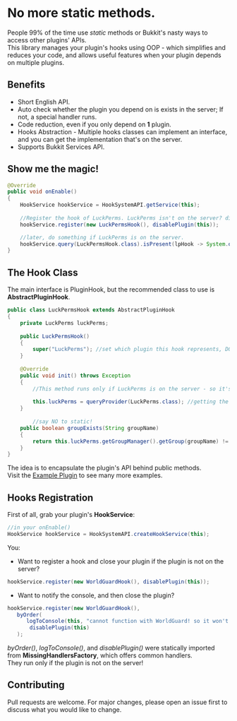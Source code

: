 # No more static methods.
People 99% of the time use _static_ methods or Bukkit's nasty ways to access other plugins' APIs.\
This library manages your plugin\'s hooks using OOP - which simplifies and reduces your code, and allows useful features when your plugin depends on multiple plugins.

## Benefits
* Short English API.
* Auto check whether the plugin you depend on is exists in the server; If not, a special handler runs.
* Code reduction, even if you only depend on **1** plugin.
* Hooks Abstraction - Multiple hooks classes can implement an interface, and you can get the implementation that's on the server.
* Supports Bukkit Services API.

## Show me the magic!
```java
@Override
public void onEnable()
{
    HookService hookService = HookSystemAPI.getService(this);
    
    //Register the hook of LuckPerms. LuckPerms isn't on the server? disable the plugin.
    hookService.register(new LuckPermsHook(), disablePlugin(this)); 

    //later, do something if LuckPerms is on the server.
    hookService.query(LuckPermsHook.class).isPresent(lpHook -> System.out.println(lpHook.groupExists("owner"));
}
```

## The Hook Class
The main interface is PluginHook, but the recommended class to use is **AbstractPluginHook**.
```java
public class LuckPermsHook extends AbstractPluginHook
{
	private LuckPerms luckPerms;
	
	public LuckPermsHook()
	{
		super("LuckPerms"); //set which plugin this hook represents, DO NOT access the API here!
	}
	
	@Override
	public void init() throws Exception
	{
		//This method runs only if LuckPerms is on the server - so it's safe to access its API.
    
		this.luckPerms = queryProvider(LuckPerms.class); //getting the LuckPerms instance from Bukkit's Services API
	}
  
        //say NO to static!
	public boolean groupExists(String groupName) 
	{
		return this.luckPerms.getGroupManager().getGroup(groupName) != null;
	}
}
```
The idea is to encapsulate the plugin's API behind public methods.\
Visit the [Example Plugin](https://github.com/DavidTheExplorer/Hooks-System/blob/master/src/dte/hooksystem/exampleplugin/hooks/WorldGuardHook.java) to see many more examples.

## Hooks Registration
First of all, grab your plugin\'s **HookService**:
```java
//in your onEnable()
HookService hookService = HookSystemAPI.createHookService(this);
```
You:

* Want to register a hook and close your plugin if the plugin is not on the server?
```java
hookService.register(new WorldGuardHook(), disablePlugin(this));
```

* Want to notify the console, and then close the plugin?
```java
hookService.register(new WorldGuardHook(), 
   byOrder(
      logToConsole(this, "cannot function with WorldGuard! so it won't use it.")),
       disablePlugin(this)
   );
```

_byOrder()_, _logToConsole()_, and _disablePlugin()_ were statically imported from **MissingHandlersFactory**, which offers common handlers.\
They run only if the plugin is not on the server!

## Contributing
Pull requests are welcome. For major changes, please open an issue first to discuss what you would like to change.
